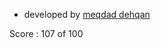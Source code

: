 - developed by <a href=https://github.com/amirsed76/AI_Game_2021>meqdad dehqan</a>

Score : 107 of 100

